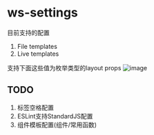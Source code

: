 # ws-settings
目前支持的配置

1. File templates
2. Live templates

支持下面这些值为枚举类型的layout props
![image](https://user-images.githubusercontent.com/1309744/51579580-72e96100-1efc-11e9-9155-500bfa1adc9a.png)


## TODO 
1. 标签空格配置
2. ESLint支持StandardJS配置
3. 组件模板配置(组件/常用函数)
